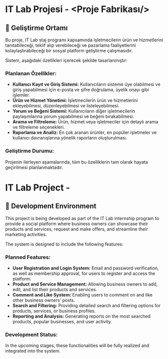 # IT Lab Projesi - <Proje Fabrikası/>

## 📌 Geliştirme Ortamı
Bu proje, IT Lab staj programı kapsamında işletmecilerin ürün ve hizmetlerini tanıtabileceği, teklif alıp verebileceği ve pazarlama faaliyetlerini kolaylaştırabileceği bir sosyal platform geliştirme çalışmasıdır.

Sistem, aşağıdaki özellikleri içerecek şekilde tasarlanmıştır:

### Planlanan Özellikler:
- **Kullanıcı Kayıt ve Giriş Sistemi:** Kullanıcıların sisteme üye olabilmesi ve giriş yapabilmesi için e-posta ve şifre doğrulama, üyelik onayı gibi işlemler.
- **Ürün ve Hizmet Yönetimi:** İşletmecilerin ürün ve hizmetlerini ekleyebilmesi, düzenleyebilmesi ve listeleyebilmesi.
- **Yorum ve Beğeni Sistemi:** Kullanıcıların diğer işletmecilerin paylaşımlarına yorum yapabilmesi ve beğeni bırakabilmesi.
- **Arama ve Filtreleme:** Ürün, hizmet veya işletmeciler için detaylı arama ve filtreleme seçenekleri.
- **Raporlama ve Analiz:** En çok aranan ürünler, en popüler işletmeler ve kullanıcı davranışlarına yönelik raporların oluşturulması.

### Geliştirme Durumu:
Projenin ilerleyen aşamalarında, tüm bu özelliklerin tam olarak hayata geçirilmesi planlanmaktadır.


# IT Lab Project - <Project Factory/>

## 📌 Development Environment
This project is being developed as part of the IT Lab internship program to provide a social platform where business owners can showcase their products and services, request and make offers, and streamline their marketing activities.

The system is designed to include the following features:

### Planned Features:
- **User Registration and Login System:** Email and password verification, as well as membership approval, for users to register and access the platform.
- **Product and Service Management:** Allowing business owners to add, edit, and list their products and services.
- **Comment and Like System:** Enabling users to comment on and like other business owners' posts.
- **Search and Filtering:** Providing detailed search and filtering options for products, services, or business profiles.
- **Reporting and Analysis:** Generating reports on the most searched products, popular businesses, and user activity.

### Development Status:
In the upcoming stages, these functionalities will be fully realized and integrated into the system.
